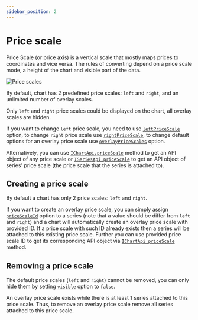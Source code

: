 ```yaml
---
sidebar_position: 2
---
```


# Price scale

Price Scale (or price axis) is a vertical scale that mostly maps prices to coordinates and vice versa.
The rules of converting depend on a price scale mode, a height of the chart and visible part of the data.

![Price scales](/img/price-scales.png "Price scales")

By default, chart has 2 predefined price scales: `left` and `right`, and an unlimited number of overlay scales.

Only `left` and `right` price scales could be displayed on the chart, all overlay scales are hidden.

If you want to change `left` price scale, you need to use [`leftPriceScale`](/api/interfaces/ChartOptions.md#leftpricescale) option, to change `right` price scale use [`rightPriceScale`](/api/interfaces/ChartOptions.md#rightpricescale), to change default options for an overlay price scale use [`overlayPriceScales`](/api/interfaces/ChartOptions.md#overlaypricescales) option.

Alternatively, you can use [`IChartApi.priceScale`](/api/interfaces/IChartApi.md#pricescale) method to get an API object of any price scale or [`ISeriesApi.priceScale`](/api/interfaces/ISeriesApi.md#pricescale) to get an API object of series' price scale (the price scale that the series is attached to).

## Creating a price scale

By default a chart has only 2 price scales: `left` and `right`.

If you want to create an overlay price scale, you can simply assign [`priceScaleId`](/api/interfaces/SeriesOptionsCommon.md#pricescaleid) option to a series (note that a value should be differ from `left` and `right`) and a chart will automatically create an overlay price scale with provided ID.
If a price scale with such ID already exists then a series will be attached to this existing price scale.
Further you can use provided price scale ID to get its corresponding API object via [`IChartApi.priceScale`](/api/interfaces/IChartApi.md#pricescale) method.

## Removing a price scale

The default price scales (`left` and `right`) cannot be removed, you can only hide them by setting [`visible`](/api/interfaces/PriceScaleOptions.md#visible) option to `false`.

An overlay price scale exists while there is at least 1 series attached to this price scale.
Thus, to remove an overlay price scale remove all series attached to this price scale.

<!-- Note that this method is not implemented yet :(
## Equality of price scale API objects

`orbityx-charts` library does not guarantee to return the same reference of [`IPriceScaleApi`](/api/interfaces/IPriceScaleApi.md) object for the same price scale ID.
So you should never compare these objects by a reference, use the result from [`IPriceScaleApi.id`](/api/interfaces/IPriceScaleApi.md#id) method instead.
-->
